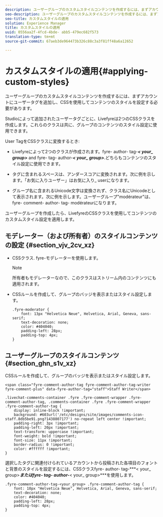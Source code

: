 ```yaml
---
description: ユーザーグループのカスタムスタイルコンテンツを作成するには、まずアカウントにユーザータグを追加し、CSSを使用してコンテンツのスタイルを設定する必要があります。
seo-description: ユーザーグループのカスタムスタイルコンテンツを作成するには、まずアカウントにユーザータグを追加し、CSSを使用してコンテンツのスタイルを設定する必要があります。
seo-title: カスタムスタイルの適用
solution: Experience Manager
title: カスタムスタイルの適用
uuid: 0556aa2f-4fcd-4bde- abb5-479ec682f573
translation-type: tm+mt
source-git-commit: 67aeb3de964473b326c88c3a3f81ff48a6a12652

---
```



# カスタムスタイルの適用{#applying-custom-styles}

ユーザーグループのカスタムスタイルコンテンツを作成するには、まずアカウントにユーザータグを追加し、CSSを使用してコンテンツのスタイルを設定する必要があります。

Studioによって追加されたユーザータグごとに、Livefyreは2つのCSSクラスを作成します。これらのクラスは共に、グループのコンテンツのスタイル設定に使用できます。

User TagをCSSクラスに変換するとき:

* Livefyreによって2つのクラスが作成されます。fyre- author- tag-***< your_ group>*** and fyre- tag- author-***< your_ group>***.どちらもコンテンツのスタイル設定に使用できます。

* タグに含まれるスペースは、アンダースコアに変換されます。次に例を示します。「お気に入りユーザー」はお気に入り_ userになります。
* グループ名に含まれるUnicode文字は変換されず、クラス名にUnicodeとして表示されます。次に例を示します。ユーザーグループ"modérateur"は、fyre- comment- author- tag- modérateurになります。

ユーザーグループを作成したら、LivefyreのCSSクラスを使用してコンテンツのカスタムスタイル設定を適用します。

## モデレーター（および所有者）のスタイルコンテンツの設定 {#section_vjv_2cv_xz}

* CSSクラス. fyre-モデレーターを使用します。

   >[!NOTE]
   >
   >所有者もモデレーターなので、このクラスはストリーム内のコンテンツにも適用されます。

* CSSルールを作成して、グループのバッジを表示またはスタイル設定します。

   ```
   .fyre-moderator { 
       font: 13px "Helvetica Neue", Helvetica, Arial, Geneva, sans-serif; 
       text-decoration: none; 
       color: #404040; 
       padding-left: 28px; 
       padding-top: 4px; 
   }
   ```

## ユーザーグループのスタイルコンテンツ {#section_ghn_s1v_xz}

CSSルールを作成して、グループのバッジを表示またはスタイル設定します。

```
<span class="fyre-comment-author-tag fyre-comment-author-tag-writer fyre-comment-plus" data-fyre-author-tag="staff">Staff Writer</span>
```

```
.livechat-comments-container .fyre .fyre-comment-wrapper .fyre-comment-author-tag, .comments-container .fyre .fyre-comment-wrapper .fyre-comment-author-tag { 
    display: inline-block !important; 
    background: #603url('/etc/designs/site/images/comments-icon-staff.8db5be91.png?1438807177') no-repeat left center !important; 
    padding-right: 3px !important; 
    padding-left: 20px !important; 
    text-transform: uppercase !important; 
    font-weight: bold !important; 
    font-size: 11px !important; 
    border-radius: 0 !important; 
    color: #ffffff !important; 
}
```

選択したタグに関連付けられているアカウントから投稿された各項目のフォントと背景のスタイルを設定するには、CSSクラスfyre- author- tag-***< your_ group>***またはfyre- tag- author-***< your_ group>***を使用します。

```
.fyre-comment-author-tag-<your_group> .fyre-comment-author-tag { 
    font: 10px "Helvetica Neue", Helvetica, Arial, Geneva, sans-serif; 
    text-decoration: none; 
    color: #404040; 
    padding-left: 28px; 
    padding-top: 4px; 
}
```

